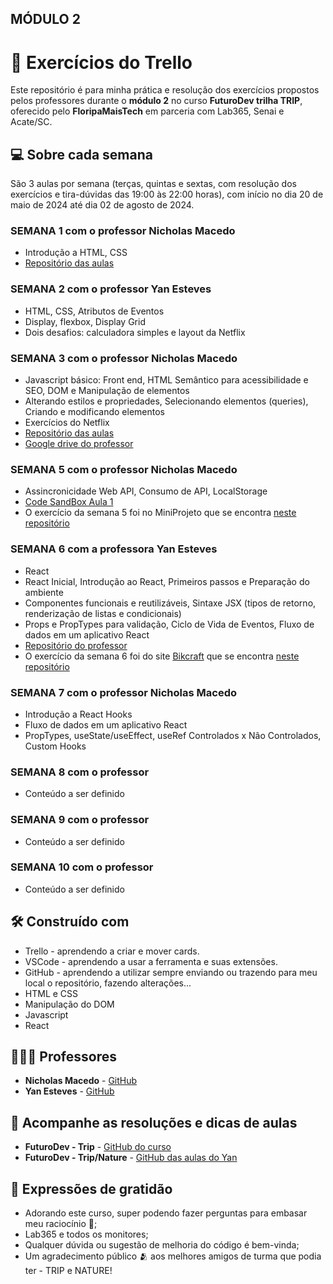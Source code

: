 ## MÓDULO 2

# 🚦 Exercícios do Trello

Este repositório é para minha prática e resolução dos exercícios propostos pelos professores durante o **módulo 2** no curso **FuturoDev trilha TRIP**, oferecido pelo **FloripaMaisTech** em parceria com Lab365, Senai e Acate/SC.

## 💻 Sobre cada semana

São 3 aulas por semana (terças, quintas e sextas, com resolução dos exercícios e tira-dúvidas das 19:00 às 22:00 horas), com início no dia 20 de maio de 2024 até dia 02 de agosto de 2024.

### SEMANA 1 **com o professor Nicholas Macedo**
  - Introdução a HTML, CSS        
  - [Repositório das aulas](https://github.com/FuturoDEV-Trip/M2S01)

### SEMANA 2 **com o professor Yan Esteves**
  - HTML, CSS, Atributos de Eventos
  - Display, flexbox, Display Grid
  - Dois desafios: calculadora simples e layout da Netflix

### SEMANA 3 **com o professor Nicholas Macedo**
  - Javascript básico: Front end, HTML Semântico para acessibilidade e SEO, DOM e Manipulação de elementos
  - Alterando estilos e propriedades, Selecionando elementos (queries), Criando e modificando elementos
  - Exercícios do Netflix
  - [Repositório das aulas](https://github.com/FuturoDEV-Trip/M2S03)
  - [Google drive do professor](https://drive.google.com/drive/folders/1Jc7Ly2QPKqCefpoqw5PdalY12kEExJ71)

### SEMANA 5 **com o professor Nicholas Macedo**
  - Assincronicidade Web API, Consumo de API, LocalStorage
  - [Code SandBox Aula 1](https://codesandbox.io/p/devbox/r2wp4z?migrateFrom=dmcxk2&layout=%257B%2522sidebarPanel%2522%253A%2522EXPLORER%2522%252C%2522rootPanelGroup%2522%253A%257B%2522direction%2522%253A%2522horizontal%2522%252C%2522contentType%2522%253A%2522UNKNOWN%2522%252C%2522type%2522%253A%2522PANEL_GROUP%2522%252C%2522id%2522%253A%2522ROOT_LAYOUT%2522%252C%2522panels%2522%253A%255B%257B%2522type%2522%253A%2522PANEL_GROUP%2522%252C%2522contentType%2522%253A%2522UNKNOWN%2522%252C%2522direction%2522%253A%2522vertical%2522%257D%255D%257D%257D)
  - O exercício da semana 5 foi no MiniProjeto que se encontra [neste repositório](https://github.com/pricbnll/listaInteresses)

### SEMANA 6 **com a professora Yan Esteves**
  - React
  - React Inicial, Introdução ao React, Primeiros passos e Preparação do ambiente
  - Componentes funcionais e reutilizáveis, Sintaxe JSX (tipos de retorno, renderização de listas e condicionais)
  - Props e PropTypes para validação, Ciclo de Vida de Eventos, Fluxo de dados em um aplicativo React
  - [Repositório do professor](https://github.com/yanestevesufjf/react_trip)
  - O exercício da semana 6 foi do site [Bikcraft](https://www.origamid.com/projetos/bikcraft/) que se encontra [neste repositório](https://github.com/pricbnll/bikcraft)

### SEMANA 7 **com o professor Nicholas Macedo**
  - Introdução a React Hooks
  - Fluxo de dados em um aplicativo React
  - PropTypes, useState/useEffect, useRef Controlados x Não Controlados, Custom Hooks

### SEMANA 8 **com o professor**
- Conteúdo a ser definido

### SEMANA 9 **com o professor**
- Conteúdo a ser definido

### SEMANA 10 **com o professor**
- Conteúdo a ser definido

## 🛠️ Construído com

- Trello - aprendendo a criar e mover cards.
- VSCode - aprendendo a usar a ferramenta e suas extensões.
- GitHub - aprendendo a utilizar sempre enviando ou trazendo para meu local o repositório, fazendo alterações...
- HTML e CSS
- Manipulação do DOM
- Javascript
- React

## 🧑🏻‍🏫 Professores

* **Nicholas Macedo** - [GitHub](https://github.com/nicholasmacedoo)
* **Yan Esteves** - [GitHub](https://github.com/yanestevesufjf)

## 📄 Acompanhe as resoluções e dicas de aulas

- **FuturoDev - Trip** - [GitHub do curso](https://github.com/FuturoDEV-Trip)
- **FuturoDev - Trip/Nature** - [GitHub das aulas do Yan](https://github.com/yanestevesufjf/nature_trip_modulo2.git)

## 🎁 Expressões de gratidão

- Adorando este curso, super podendo fazer perguntas para embasar meu raciocínio 📢;
- Lab365 e todos os monitores;
- Qualquer dúvida ou sugestão de melhoria do código é bem-vinda;
- Um agradecimento público 🫂 aos melhores amigos de turma que podia ter - TRIP e NATURE!
